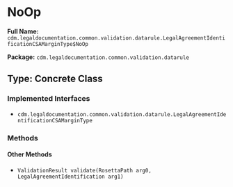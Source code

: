 # NoOp

**Full Name:** `cdm.legaldocumentation.common.validation.datarule.LegalAgreementIdentificationCSAMarginType$NoOp`

**Package:** `cdm.legaldocumentation.common.validation.datarule`

## Type: Concrete Class

### Implemented Interfaces

- `cdm.legaldocumentation.common.validation.datarule.LegalAgreementIdentificationCSAMarginType`

### Methods

#### Other Methods

- `ValidationResult validate(RosettaPath arg0, LegalAgreementIdentification arg1)`

